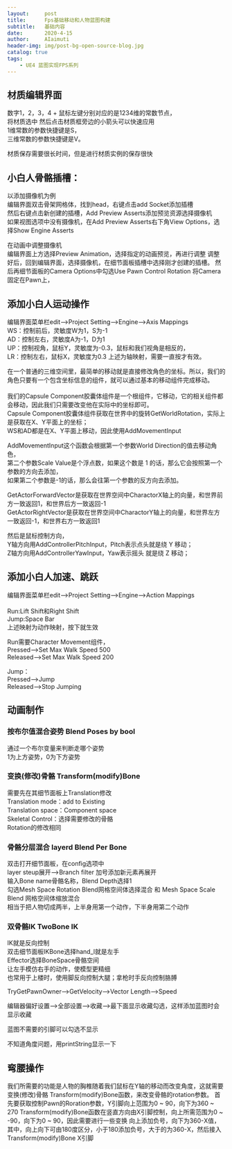 ```yaml
---
layout:     post
title:      Fps基础移动和人物蓝图构建
subtitle:   基础内容
date:       2020-4-15
author:     AIaimuti
header-img: img/post-bg-open-source-blog.jpg
catalog: true
tags:
    - UE4 蓝图实现FPS系列
---
```


## 材质编辑界面
数字1，2，3，4 + 鼠标左键分别对应的是1234维的常数节点，<br>
将材质选中 然后点击材质框旁边的小箭头可以快速应用<br>
1维常数的参数快捷键是S，<br>
三维常数的参数快捷键是V。

材质保存需要很长时间，但是进行材质实例的保存很快<br>

## 小白人骨骼插槽：
以添加摄像机为例<br>
编辑界面双击骨架网格体，找到head，右键点击add Socket添加插槽<br>
然后右键点击新创建的插槽，Add Preview Asserts添加预览资源选择摄像机<br>
如果视图选项中没有摄像机，在Add Preview Asserts右下角View Options，选择Show Engine Asserts<br>

在动画中调整摄像机<br>
编辑界面上方选择Preview Animation，选择指定的动画预览，再进行调整
调整好后，回到编辑界面，选择摄像机，在细节面板插槽中选择刚才创建的插槽。
然后再细节面板的Camera Options中勾选Use Pawn Control Rotation
将Camera固定在Pawn上，


## 添加小白人运动操作
编辑界面菜单栏edit-->Project Setting-->Engine-->Axis Mappings<br>
WS：控制前后，灵敏度W为1，S为-1<br>
AD：控制左右，灵敏度A为-1，D为1<br>
UP：控制视角，鼠标Y，灵敏度为-0.3，鼠标和我们视角是相反的，<br>
LR：控制左右，鼠标X，灵敏度为0.3
上述为轴映射，需要一直按才有效。

在一个普通的三维空间里，最简单的移动就是直接修改角色的坐标。所以，我们的角色只要有一个包含坐标信息的组件，就可以通过基本的移动组件完成移动。<br><br>
我们的Capsule Component胶囊体组件是一个根组件，它移动，它的相关组件都会移动，因此我们只需要改变他在实际中的坐标即可。<br>
Capsule Component胶囊体组件获取在世界中的旋转GetWorldRotation，实际上是获取在X、Y平面上的坐标；<br>
WS和AD都是在X、Y平面上移动，因此使用AddMovementInput

AddMovementInput这个函数会根据第一个参数World Direction的值去移动角色，<br>
第二个参数Scale Value是个浮点数，如果这个数是 1 的话，那么它会按照第一个参数的方向去添加，<br>
如果第二个参数是-1的话，那么会往第一个参数的反方向去添加。

GetActorForwardVector是获取在世界空间中CharactorX轴上的向量，和世界前方一致返回1，和世界后方一致返回-1<br>
GetActorRightVector是获取在世界空间中CharactorY轴上的向量，和世界左方一致返回-1，和世界右方一致返回1

然后是鼠标控制方向，<br>
Y轴方向用AddControllerPitchInput，Pitch表示点头就是绕 Y 移动；<br>
Z轴方向用AddControllerYawInput，Yaw表示摇头 就是绕 Z 移动；


## 添加小白人加速、跳跃
编辑界面菜单栏edit-->Project Setting-->Engine-->Action Mappings<br><br>
Run:Lift Shift和Right Shift<br>
Jump:Space Bar<br>
上述映射为动作映射，按下就生效

Run需要Character Movement组件，<br>
Pressed-->Set Max Walk Speed 500<br>
Released-->Set Max Walk Speed 200

Jump：<br>
Pressed-->Jump<br>
Released-->Stop Jumping

## 动画制作
### 按布尔值混合姿势 Blend Poses by bool
通过一个布尔变量来判断走哪个姿势<br>
1为上方姿势，0为下方姿势

### 变换(修改)骨骼 Transform(modify)Bone
需要先在其细节面板上Translation修改<br>
Translation mode：add to Existing<br>
Translation space：Component space<br>
Skeletal Control：选择需要修改的骨骼<br>
Rotation的修改相同

### 骨骼分层混合 layerd Blend Per Bone
双击打开细节面板，在config选项中<br>
layer steup展开-->Branch filter 加号添加新元素再展开<br>
输入Bone name骨骼名称，Blend Depth选择1<br>
勾选Mesh Space Rotation Blend网格空间体选择混合 和 Mesh Space Scale Blend 网格空间体缩放混合<br>
相当于把人物切成两半，上半身用第一个动作，下半身用第二个动作

### 双骨骼IK TwoBone IK
IK就是反向控制<br>
双击细节面板IKBone选择hand_l就是左手<br>
Effector选择BoneSpace骨骼空间<br>
让左手模仿右手的动作，使模型更精细<br>
也常用于上楼时，使用脚反向控制大腿；拿枪时手反向控制胳膊

TryGetPawnOwner-->GetVelocity-->Vector Length-->Speed

编辑器偏好设置-->全部设置-->收藏-->最下面显示收藏勾选，这样添加蓝图时会显示收藏

蓝图不需要的引脚可以勾选不显示

不知道角度问题，用printString显示一下

## 弯腰操作

我们所需要的功能是人物的胸椎随着我们鼠标在Y轴的移动而改变角度，这就需要变换(修改)骨骼 Transform(modify)Bone函数，来改变骨骼的rotation参数。
首先要获取控制Pawn的Roration参数，Y引脚向上范围为0 ~ 90，向下为360 ~ 270
Transform(modify)Bone函数在竖直方向由X引脚控制，向上所需范围为0 ~ -90，向下为0 ~ 90，因此需要进行一些变换
向上添加负号，向下为360-X值，
其中，向上向下可由180度区分，小于180添加负号，大于的为360-X，然后接入Transform(modify)Bone X引脚









